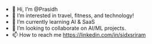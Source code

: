 - 👋 Hi, I’m @Prasidh
- 👀 I’m interested in travel, fitness, and technology!
- 🌱 I’m currently learning AI & SaaS
- 💞️ I’m looking to collaborate on AI/ML projects.
- 📫 How to reach me https://linkedin.com/in/sidxsriram

<!---
Prasidh/Prasidh is a ✨ special ✨ repository because its `README.md` (this file) appears on your GitHub profile.
You can click the Preview link to take a look at your changes.
--->
